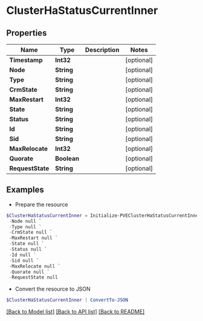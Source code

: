 # ClusterHaStatusCurrentInner
## Properties

Name | Type | Description | Notes
------------ | ------------- | ------------- | -------------
**Timestamp** | **Int32** |  | [optional] 
**Node** | **String** |  | [optional] 
**Type** | **String** |  | [optional] 
**CrmState** | **String** |  | [optional] 
**MaxRestart** | **Int32** |  | [optional] 
**State** | **String** |  | [optional] 
**Status** | **String** |  | [optional] 
**Id** | **String** |  | [optional] 
**Sid** | **String** |  | [optional] 
**MaxRelocate** | **Int32** |  | [optional] 
**Quorate** | **Boolean** |  | [optional] 
**RequestState** | **String** |  | [optional] 

## Examples

- Prepare the resource
```powershell
$ClusterHaStatusCurrentInner = Initialize-PVEClusterHaStatusCurrentInner  -Timestamp null `
 -Node null `
 -Type null `
 -CrmState null `
 -MaxRestart null `
 -State null `
 -Status null `
 -Id null `
 -Sid null `
 -MaxRelocate null `
 -Quorate null `
 -RequestState null
```

- Convert the resource to JSON
```powershell
$ClusterHaStatusCurrentInner | ConvertTo-JSON
```

[[Back to Model list]](../README.md#documentation-for-models) [[Back to API list]](../README.md#documentation-for-api-endpoints) [[Back to README]](../README.md)

